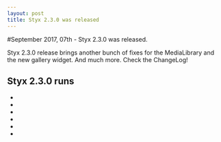 ```yaml
---
layout: post
title: Styx 2.3.0 was released
---
```


#September 2017, 07th - Styx 2.3.0 was released.

Styx 2.3.0 release brings another bunch of fixes for the MediaLibrary and the new gallery widget. And much more. Check the ChangeLog!

## Styx 2.3.0 runs

  - 
  - 
  - 
  - 
  - 
  - 